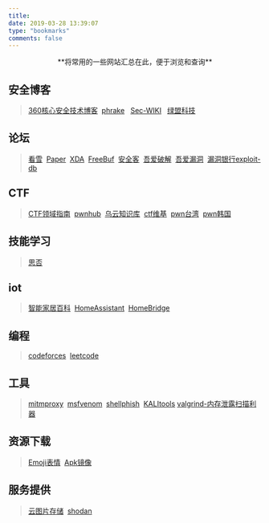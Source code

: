 ```yaml
---
title:
date: 2019-03-28 13:39:07
type: "bookmarks"
comments: false
---
```


<center>
 **将常用的一些网站汇总在此，便于浏览和查询**
</center>

## 安全博客
> [360核心安全技术博客](http://blogs.360.cn/) &nbsp;[phrake](http://phrack.org/index.html)  &nbsp; [Sec-WIKI](https://www.sec-wiki.com/index.php) &nbsp;  [绿盟科技](http://blog.nsfocus.net/)

## 论坛
> [看雪](https://bbs.pediy.com/)  &nbsp;[Paper](https://paper.seebug.org/)&nbsp; [XDA](https://forum.xda-developers.com/)&nbsp; [FreeBuf](http://www.freebuf.com/)&nbsp; [安全客](https://www.anquanke.com/)&nbsp; [吾爱破解](https://www.52pojie.cn/)&nbsp; [吾爱漏洞](http://www.52bug.cn/)&nbsp; [漏洞银行exploit-db](https://www.exploit-db.com/)

## CTF
> [CTF领域指南](https://wizardforcel.gitbooks.io/ctf-field-guide/content/1.html)&nbsp; [pwnhub](https://pwnhub.cn/index)&nbsp; [乌云知识库](http://www.anquan.us/)&nbsp; [ctf维基](https://ctf-wiki.github.io/ctf-wiki/)&nbsp; [pwn台湾](https://pwnable.tw/)&nbsp; [pwn韩国](http://www.pwnable.kr/)

## 技能学习
> [思否](https://segmentfault.com/)

## iot
> [智能家居百科](https://wiki.yinhh.com/)&nbsp; [HomeAssistant](https://www.home-assistant.io/)&nbsp; [HomeBridge](https://homekit.loli.ren/)

## 编程
> [codeforces](http://codeforces.com/)&nbsp; [leetcode](https://leetcode-cn.com/)

## 工具
> [mitmproxy](https://mitmproxy.org/)&nbsp; [msfvenom](https://www.offensive-security.com/metasploit-unleashed/msfvenom/)&nbsp; [shellphish](https://github.com/shellphish)&nbsp; [KALItools](https://tools.kali.org/)&nbsp;[valgrind-内存泄露扫描利器](http://www.valgrind.org/)

## 资源下载
> [Emoji表情](https://emojipedia.org/)&nbsp;  [Apk镜像](https://www.apkmirror.com/)

## 服务提供
> [云图片存储](https://cloudinary.com/console/media_library/folders/all/)&nbsp; [shodan](https://www.shodan.io/)
